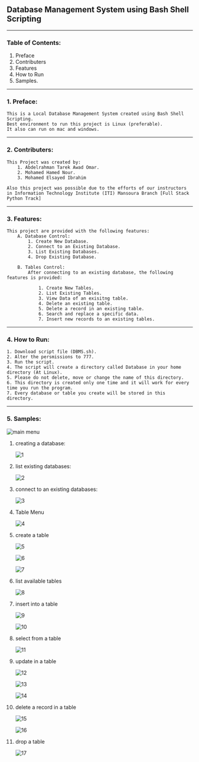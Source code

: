 ## **Database Management System using Bash Shell Scripting**

---

### Table of Contents:

1. Preface
2. Contributers
3. Features
4. How to Run
5. Samples.

---

### 1. Preface:

    This is a Local Database Management System created using Bash Shell Scripting.
    Best environment to run this project is Linux (preferable).
    It also can run on mac and windows.

---

### 2. Contributers:

    This Project was created by:
        1. Abdelrahman Tarek Awad Omar.
        2. Mohamed Hamed Nour.
        3. Mohamed Elsayed Ibrahim

    Also this project was possible due to the efforts of our instructors in Information Technology Institute (ITI) Mansoura Branch [Full Stack Python Track]

---

### 3. Features:

    This project are provided with the following features:
        A. Database Control:
            1. Create New Database.
            2. Connect to an Existing Database.
            3. List Existing Databases.
            4. Drop Existing Database.

        B. Tables Control:
            After connecting to an existing database, the following features is provided:

                1. Create New Tables.
                2. List Existing Tables.
                3. View Data of an exisitng table.
                4. Delete an existing table.
                5. Delete a record in an existing table.
                6. Search and replace a specific data.
                7. Insert new records to an existing tables.

---

### 4. How to Run:

    1. Download script file (DBMS.sh).
    2. Alter the persmissions to 777.
    3. Run the script.
    4. The script will create a directory called Database in your home directory (At Linux).
    5. Please do not delete, move or change the name of this directory.
    6. This directory is created only one time and it will work for every time you run the program.
    7. Every database or table you create will be stored in this directory.

---

### 5. Samples:

![main menu](https://github.com/abdelrahman35/ShellScriptProject/blob/main/samples/mainMenu.png)

1. creating a database:

   ![1](https://github.com/abdelrahman35/ShellScriptProject/blob/main/samples/1.png)

2. list existing databases:

   ![2](https://github.com/abdelrahman35/ShellScriptProject/blob/main/samples/2.png)

3. connect to an existing databases:

   ![3](https://github.com/abdelrahman35/ShellScriptProject/blob/main/samples/3.png)

4. Table Menu

   ![4](https://github.com/abdelrahman35/ShellScriptProject/blob/main/samples/4.png)

5. create a table

   ![5](https://github.com/abdelrahman35/ShellScriptProject/blob/main/samples/5.png)

   ![6](https://github.com/abdelrahman35/ShellScriptProject/blob/main/samples/6.png)

   ![7](https://github.com/abdelrahman35/ShellScriptProject/blob/main/samples/7.png)

6. list available tables

   ![8](https://github.com/abdelrahman35/ShellScriptProject/blob/main/samples/8.png)

7. insert into a table

   ![9](https://github.com/abdelrahman35/ShellScriptProject/blob/main/samples/9.png)

   ![10](https://github.com/abdelrahman35/ShellScriptProject/blob/main/samples/10.png)

8. select from a table

   ![11](https://github.com/abdelrahman35/ShellScriptProject/blob/main/samples/11.png)

9. update in a table

   ![12](https://github.com/abdelrahman35/ShellScriptProject/blob/main/samples/12.png)

   ![13](https://github.com/abdelrahman35/ShellScriptProject/blob/main/samples/13.png)

   ![14](https://github.com/abdelrahman35/ShellScriptProject/blob/main/samples/14.png)

10. delete a record in a table

    ![15](https://github.com/abdelrahman35/ShellScriptProject/blob/main/samples/15.png)

    ![16](https://github.com/abdelrahman35/ShellScriptProject/blob/main/samples/16.png)

11. drop a table

    ![17](https://github.com/abdelrahman35/ShellScriptProject/blob/main/samples/17.png)
